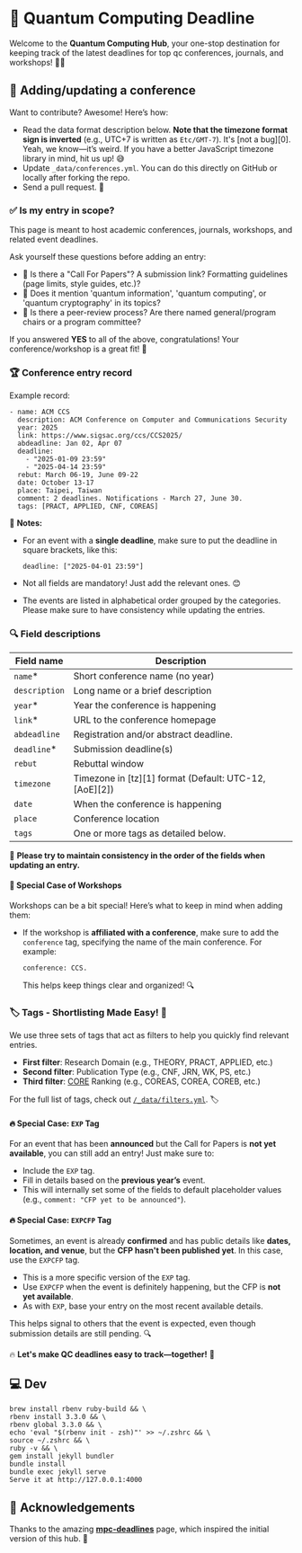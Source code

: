 # 🚀 Quantum Computing Deadline

Welcome to the **Quantum Computing Hub**, your one-stop destination for keeping track of the latest deadlines for top qc conferences, journals, and workshops! 📅✨

## 🚀 Adding/updating a conference

Want to contribute? Awesome! Here’s how:

* Read the data format description below. **Note that the timezone format sign is inverted** (e.g., UTC+7 is written as `Etc/GMT-7`). It's [not a bug][0]. Yeah, we know—it’s weird. If you have a better JavaScript timezone library in mind, hit us up! 😅
* Update `_data/conferences.yml`. You can do this directly on GitHub or locally after forking the repo.
* Send a pull request. 🎉

### ✅ Is my entry in scope?

This page is meant to host academic conferences, journals, workshops, and related event deadlines.

Ask yourself these questions before adding an entry:

- 📝 Is there a "Call For Papers"? A submission link? Formatting guidelines (page limits, style guides, etc.)?
- 🔐 Does it mention 'quantum information', 'quantum computing', or 'quantum cryptography' in its topics?
- 🧐 Is there a peer-review process? Are there named general/program chairs or a program committee?

If you answered **YES** to all of the above, congratulations! Your conference/workshop is a great fit! 🎯

### 🏆 Conference entry record

Example record:

```
- name: ACM CCS
  description: ACM Conference on Computer and Communications Security
  year: 2025
  link: https://www.sigsac.org/ccs/CCS2025/
  abdeadline: Jan 02, Apr 07
  deadline:
    - "2025-01-09 23:59"
    - "2025-04-14 23:59"
  rebut: March 06-19, June 09-22
  date: October 13-17
  place: Taipei, Taiwan
  comment: 2 deadlines. Notifications - March 27, June 30.
  tags: [PRACT, APPLIED, CNF, COREAS] 
```

📌 **Notes:**

- For an event with a **single deadline**, make sure to put the deadline in square brackets, like this:
  ```
  deadline: ["2025-04-01 23:59"]
  ```
- Not all fields are mandatory! Just add the relevant ones. 😊

- The events are listed in alphabetical order grouped by the categories. Please make sure to have consistency while updating the entries.


### 🔍 Field descriptions

| Field name    | Description                                                 |
|--------------|-------------------------------------------------------------|
| `name`*      | Short conference name (no year)                              |
| `description` | Long name or a brief description                           |
| `year`*      | Year the conference is happening                            |
| `link`*      | URL to the conference homepage                              |
| `abdeadline`  | Registration and/or abstract deadline.                     |
| `deadline`*  | Submission deadline(s)                                      |
| `rebut`      | Rebuttal window                                            |
| `timezone`    | Timezone in [tz][1] format (Default: UTC-12, [AoE][2])     |
| `date`        | When the conference is happening                           |
| `place`       | Conference location                                        |
| `tags`        | One or more tags as detailed below.                        |

📌 **Please try to maintain consistency in the order of the fields when updating an entry.**

#### 📌 Special Case of Workshops

Workshops can be a bit special! Here’s what to keep in mind when adding them:

- If the workshop is **affiliated with a conference**, make sure to add the `conference` tag, specifying the name of the main conference. For example:
   ```
   conference: CCS.
   ```
  This helps keep things clear and organized! 🔍


### 🏷️ Tags - Shortlisting Made Easy! 🚀

We use three sets of tags that act as filters to help you quickly find relevant entries. 

- **First filter**: Research Domain (e.g., THEORY, PRACT, APPLIED, etc.)
- **Second filter**: Publication Type (e.g., CNF, JRN, WK, PS, etc.)
- **Third filter**: [CORE](https://portal.core.edu.au/conf-ranks/) Ranking (e.g., COREAS, COREA, COREB, etc.)

For the full list of tags, check out [`/_data/filters.yml`](https://github.com/mpc-deadlines/mpc-deadlines.github.io/blob/main/_data/filters.yml). 🏷️

#### 🔥 Special Case: `EXP` Tag

For an event that has been **announced** but the Call for Papers is **not yet available**, you can still add an entry! Just make sure to:
- Include the `EXP` tag.
- Fill in details based on the **previous year’s** event.
- This will internally set some of the fields to default placeholder values (e.g., `comment: "CFP yet to be announced"`).

#### 🔥 Special Case: `EXPCFP` Tag

Sometimes, an event is already **confirmed** and has public details like **dates, location, and venue**, but the **CFP hasn't been published yet**. In this case, use the `EXPCFP` tag.

- This is a more specific version of the `EXP` tag.
- Use `EXPCFP` when the event is definitely happening, but the CFP is **not yet available**.
- As with `EXP`, base your entry on the most recent available details.

This helps signal to others that the event is expected, even though submission details are still pending. 🔍

🔥 **Let's make QC deadlines easy to track—together!** 🚀

## 💻 Dev 
```
brew install rbenv ruby-build && \
rbenv install 3.3.0 && \
rbenv global 3.3.0 && \
echo 'eval "$(rbenv init - zsh)"' >> ~/.zshrc && \
source ~/.zshrc && \
ruby -v && \
gem install jekyll bundler
bundle install
bundle exec jekyll serve
Serve it at http://127.0.0.1:4000
```
## 🙏 Acknowledgements

Thanks to the amazing **[mpc-deadlines](https://mpc-deadlines.github.io/)** page, which inspired the initial version of this hub. 🙌